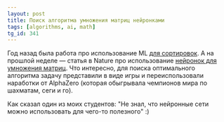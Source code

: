 ```yaml
---
layout: post
title: Поиск алгоритма умножения матриц нейронками
tags: [algorithms, ai, math]
tg_id: 341
---
```

Год назад была работа про использование ML [для сортировок](/2021/01/14/ml-sorting-and-k-order-statistics.html). А на прошлой неделе — статья в Nature про использование [нейронок для умножения матриц](https://www.nature.com/articles/s41586-022-05172-4). Что интересно, для поиска оптимального алгоритма задачу представили в виде игры и переиспользовали наработки от AlphaZero (которая обыгрывала чемпионов мира по шахматам, сеги и го).

Как сказал один из моих студентов: "Не знал, что нейронные сети можно использовать для чего-то полезного" :)
